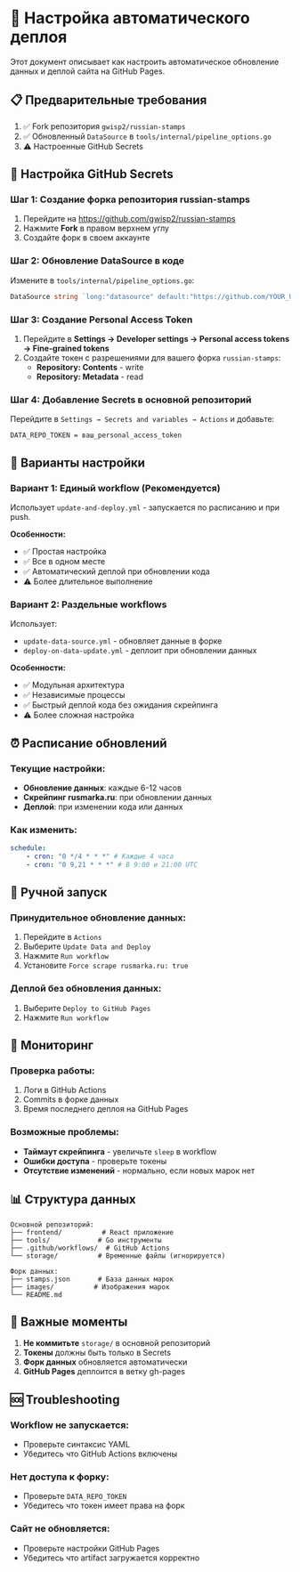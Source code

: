 # 🚀 Настройка автоматического деплоя

Этот документ описывает как настроить автоматическое обновление данных и деплой сайта на GitHub Pages.

## 📋 Предварительные требования

1. ✅ Fork репозитория `gwisp2/russian-stamps`
2. ✅ Обновленный `DataSource` в `tools/internal/pipeline_options.go`
3. ⚠️ Настроенные GitHub Secrets

## 🔑 Настройка GitHub Secrets

### **Шаг 1: Создание форка репозитория russian-stamps**

1. Перейдите на https://github.com/gwisp2/russian-stamps
2. Нажмите **Fork** в правом верхнем углу
3. Создайте форк в своем аккаунте

### **Шаг 2: Обновление DataSource в коде**

Измените в `tools/internal/pipeline_options.go`:

```go
DataSource string `long:"datasource" default:"https://github.com/YOUR_USERNAME/russian-stamps.git"`
```

### **Шаг 3: Создание Personal Access Token**

1. Перейдите в **Settings → Developer settings → Personal access tokens → Fine-grained tokens**
2. Создайте токен с разрешениями для вашего форка `russian-stamps`:
    - **Repository: Contents** - write
    - **Repository: Metadata** - read

### **Шаг 4: Добавление Secrets в основной репозиторий**

Перейдите в `Settings → Secrets and variables → Actions` и добавьте:

```
DATA_REPO_TOKEN = ваш_personal_access_token
```

## 🔄 Варианты настройки

### **Вариант 1: Единый workflow (Рекомендуется)**

Использует `update-and-deploy.yml` - запускается по расписанию и при push.

**Особенности:**

-   ✅ Простая настройка
-   ✅ Все в одном месте
-   ✅ Автоматический деплой при обновлении кода
-   ⚠️ Более длительное выполнение

### **Вариант 2: Раздельные workflows**

Использует:

-   `update-data-source.yml` - обновляет данные в форке
-   `deploy-on-data-update.yml` - деплоит при обновлении данных

**Особенности:**

-   ✅ Модульная архитектура
-   ✅ Независимые процессы
-   ✅ Быстрый деплой кода без ожидания скрейпинга
-   ⚠️ Более сложная настройка

## ⏰ Расписание обновлений

### **Текущие настройки:**

-   **Обновление данных**: каждые 6-12 часов
-   **Скрейпинг rusmarka.ru**: при обновлении данных
-   **Деплой**: при изменении кода или данных

### **Как изменить:**

```yaml
schedule:
    - cron: "0 */4 * * *" # Каждые 4 часа
    - cron: "0 9,21 * * *" # В 9:00 и 21:00 UTC
```

## 🎯 Ручной запуск

### **Принудительное обновление данных:**

1. Перейдите в `Actions`
2. Выберите `Update Data and Deploy`
3. Нажмите `Run workflow`
4. Установите `Force scrape rusmarka.ru: true`

### **Деплой без обновления данных:**

1. Выберите `Deploy to GitHub Pages`
2. Нажмите `Run workflow`

## 🔧 Мониторинг

### **Проверка работы:**

1. Логи в GitHub Actions
2. Commits в форке данных
3. Время последнего деплоя на GitHub Pages

### **Возможные проблемы:**

-   **Таймаут скрейпинга** - увеличьте `sleep` в workflow
-   **Ошибки доступа** - проверьте токены
-   **Отсутствие изменений** - нормально, если новых марок нет

## 📊 Структура данных

```
Основной репозиторий:
├── frontend/          # React приложение
├── tools/            # Go инструменты
├── .github/workflows/  # GitHub Actions
└── storage/          # Временные файлы (игнорируется)

Форк данных:
├── stamps.json       # База данных марок
├── images/          # Изображения марок
└── README.md
```

## 🚨 Важные моменты

1. **Не коммитьте** `storage/` в основной репозиторий
2. **Токены** должны быть только в Secrets
3. **Форк данных** обновляется автоматически
4. **GitHub Pages** деплоится в ветку gh-pages

## 🆘 Troubleshooting

### Workflow не запускается:

-   Проверьте синтаксис YAML
-   Убедитесь что GitHub Actions включены

### Нет доступа к форку:

-   Проверьте `DATA_REPO_TOKEN`
-   Убедитесь что токен имеет права на форк

### Сайт не обновляется:

-   Проверьте настройки GitHub Pages
-   Убедитесь что artifact загружается корректно
